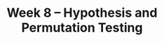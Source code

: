 ---
title: Week 8 – Hypothesis and Permutation Testing
weekNumber: 8
days:
    - date: 2025-5-19
      events: 
        - name: LEC 20
          type: lecture
          title: Hypothesis Testing and Total Variation Distance
          url: http://datahub.ucsd.edu/user-redirect/git-sync?repo=https://github.com/dsc-courses/dsc10-2025-sp&subPath=lectures/lec20/lec20.ipynb
          html: resources/lectures/lec20/lec20.html
          podcast:
          readings:
            - name: CIT 11.2
              url: https://inferentialthinking.com/chapters/11/2/Multiple_Categories.html
            - name: 11.4
              url: https://inferentialthinking.com/chapters/11/4/Error_Probabilities.html
          keywords: fair or unfair coin, p-value, midterm exam scores, Alameda County jury, TVD
        - name: DISC 8
          type: disc
          title: The Central Limit Theorem and Hypothesis Testing
          url: https://practice.dsc10.com/disc08/index.html
        - name: HW 5
          type: hw
          title: The Normal Distribution and the Central Limit Theorem
          url: http://datahub.ucsd.edu/user-redirect/git-sync?repo=https://github.com/dsc-courses/dsc10-2025-sp&subPath=homeworks/hw5/hw5.ipynb
    - date: 2025-5-21
      events: 
        - name: LEC 21
          type: lecture
          title: TVD, Hypothesis Testing, and Permutation Testing
          url:
          html:
          podcast:
          readings:
            - name: CIT 12.0-12.1
              url: https://inferentialthinking.com/chapters/12/Comparing_Two_Samples.html
          keywords: confidence intervals for hypothesis testing, body temperature, smoking/babies
        - name: QUIZ 4
          type: quiz
          title: Quiz 4 covers Lectures 17-20
    - date: 2025-5-22
      events:
        - name: LAB 6
          type: lab
          title: Hypothesis Testing
          url:
    - date: 2025-5-23
      events: 
        - name: LEC 22
          type: lecture
          title: Permutation Testing
          url:
          html:
          podcast:
          readings:
            - name: CIT 12.3
              url: https://inferentialthinking.com/chapters/12/3/Deflategate.html
          keywords: smoking/babies, np.random.permutation, shuffling, Deflategate
---